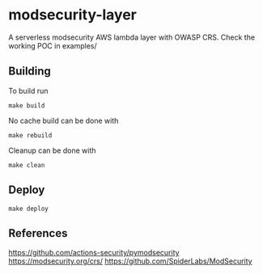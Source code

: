 # modsecurity-layer
A serverless modsecurity AWS lambda layer with OWASP CRS. Check the working POC in examples/

## Building

To build run 

```
make build
```

No cache build can be done with 
```
make rebuild
```

Cleanup can be done with

```
make clean
```

## Deploy
```
make deploy
```

## References
https://github.com/actions-security/pymodsecurity
https://modsecurity.org/crs/
https://github.com/SpiderLabs/ModSecurity
